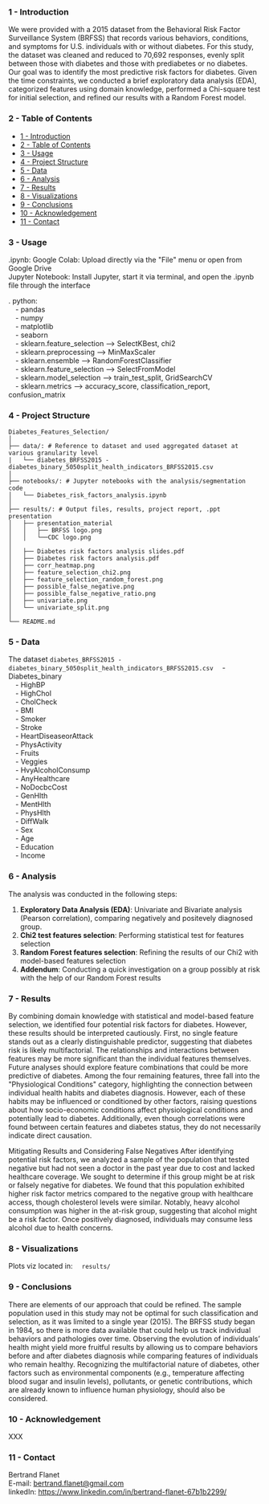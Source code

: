 ### **1 - Introduction**

We were provided with a 2015 dataset from the Behavioral Risk Factor Surveillance System (BRFSS) that records various behaviors, conditions, and symptoms for U.S. individuals with or without diabetes. For this study, the dataset was cleaned and reduced to 70,692 responses, evenly split between those with diabetes and those with prediabetes or no diabetes. Our goal was to identify the most predictive risk factors for diabetes. Given the time constraints, we conducted a brief exploratory data analysis (EDA), categorized features using domain knowledge, performed a Chi-square test for initial selection, and refined our results with a Random Forest model.

### **2 - Table of Contents**

- [1 - Introduction](#1---introduction)
- [2 - Table of Contents](#2---table-of-contents)
- [3 - Usage](#3---usage)
- [4 - Project Structure](#4---project-structure)
- [5 - Data](#5---data)
- [6 - Analysis](#6---analysis)
- [7 - Results](#7---results)
- [8 - Visualizations](#8---visualizations)
- [9 - Conclusions](#9---conclusions)
- [10 - Acknowledgement](#10---acknowledgement)
- [11 - Contact](#11---contact)


### **3 - Usage**

 .ipynb:
Google Colab: Upload directly via the "File" menu or open from Google Drive<br>
Jupyter Notebook: Install Jupyter, start it via terminal, and open the .ipynb file through the interface

. python:<br>
	&emsp;- pandas<br>
	&emsp;- numpy<br>
	&emsp;- matplotlib<br>
	&emsp;- seaborn<br>
	&emsp;- sklearn.feature_selection --> SelectKBest, chi2<br>
	&emsp;- sklearn.preprocessing --> MinMaxScaler<br>
	&emsp;- sklearn.ensemble --> RandomForestClassifier<br>
	&emsp;- sklearn.feature_selection --> SelectFromModel<br>
	&emsp;- sklearn.model_selection --> train_test_split, GridSearchCV<br>
	&emsp;- sklearn.metrics --> accuracy_score, classification_report, confusion_matrix<br>


### **4 - Project Structure**
```
Diabetes_Features_Selection/
│
├── data/: # Reference to dataset and used aggregated dataset at various granularity level
|   └── diabetes_BRFSS2015 - diabetes_binary_5050split_health_indicators_BRFSS2015.csv
│
├── notebooks/: # Jupyter notebooks with the analysis/segmentation code
│   └── Diabetes_risk_factors_analysis.ipynb
│
├── results/: # Output files, results, project report, .ppt presentation
│   ├── presentation_material
│   │   ├── BRFSS logo.png
│   │   └──CDC logo.png
│
│   ├── Diabetes risk factors analysis slides.pdf
│   ├── Diabetes risk factors analysis.pdf
│   ├── corr_heatmap.png
│   ├── feature_selection_chi2.png
│   ├── feature_selection_random_forest.png
│   ├── possible_false_negative.png
│   ├── possible_false_negative_ratio.png
│   ├── univariate.png
│   └── univariate_split.png
│
└── README.md
```
### **5 - Data**
The dataset `diabetes_BRFSS2015 - diabetes_binary_5050split_health_indicators_BRFSS2015.csv`
	&emsp;- Diabetes_binary<br>
	&emsp;- HighBP<br>
	&emsp;- HighChol<br>
	&emsp;- CholCheck<br>
	&emsp;- BMI<br>
	&emsp;- Smoker<br>
	&emsp;- Stroke<br>
	&emsp;- HeartDiseaseorAttack<br>
	&emsp;- PhysActivity<br>
	&emsp;- Fruits<br>
	&emsp;- Veggies<br>
	&emsp;- HvyAlcoholConsump<br>
	&emsp;- AnyHealthcare<br>
	&emsp;- NoDocbcCost<br>
	&emsp;- GenHlth<br>
	&emsp;- MentHlth<br>
	&emsp;- PhysHlth<br>
	&emsp;- DiffWalk<br>
	&emsp;- Sex<br>
	&emsp;- Age<br>
	&emsp;- Education<br>
	&emsp;- Income<br>


### **6 - Analysis**

The analysis was conducted in the following steps:<br>
1. **Exploratory Data Analysis (EDA)**: Univariate and Bivariate analysis (Pearson correlation), comparing negatively and positevely diagnosed group.<br>
2. **Chi2 test features selection**: Performing statistical test for features selection<br>
3. **Random Forest features selection**: Refining the results of our Chi2 with model-based features selection<br>
4. **Addendum**: Conducting a quick investigation on a group possibly at risk with the help of our Random Forest results<br>


### **7 - Results**

By combining domain knowledge with statistical and model-based feature selection, we identified four potential risk factors for diabetes.
However, these results should be interpreted cautiously.
First, no single feature stands out as a clearly distinguishable predictor, suggesting that diabetes risk is likely multifactorial. 
The relationships and interactions between features may be more significant than the individual features themselves. Future analyses should explore feature combinations that could be more predictive of diabetes.
Among the four remaining features, three fall into the "Physiological Conditions" category, highlighting the connection between individual health habits and diabetes diagnosis. However, each of these habits may be influenced or conditioned by other factors, raising questions about how socio-economic conditions affect physiological conditions and potentially lead to diabetes.
Additionally, even though correlations were found between certain features and diabetes status, they do not necessarily indicate direct causation.

Mitigating Results and Considering False Negatives
After identifying potential risk factors, we analyzed a sample of the population that tested negative but had not seen a doctor in the past year due to cost and lacked healthcare coverage. We sought to determine if this group might be at risk or falsely negative for diabetes. We found that this population exhibited higher risk factor metrics compared to the negative group with healthcare access, though cholesterol levels were similar. Notably, heavy alcohol consumption was higher in the at-risk group, suggesting that alcohol might be a risk factor. Once positively diagnosed, individuals may consume less alcohol due to health concerns.


### **8 - Visualizations**

Plots viz located in:
&emsp;`results/`


### **9 - Conclusions**

There are elements of our approach that could be refined. The sample population used in this study may not be optimal for such classification and selection, as it was limited to a single year (2015). The BRFSS study began in 1984, so there is more data available that could help us track individual behaviors and pathologies over time.
Observing the evolution of individuals’ health might yield more fruitful results by allowing us to compare behaviors before and after diabetes diagnosis while comparing features of individuals who remain healthy. 
Recognizing the multifactorial nature of diabetes, other factors such as environmental components (e.g., temperature affecting blood sugar and insulin levels), pollutants, or genetic contributions, which are already known to influence human physiology, should also be considered.


### **10 - Acknowledgement**

XXX

### **11 - Contact**

Bertrand Flanet<br>
E-mail: bertrand.flanet@gmail.com<br>
linkedIn: https://www.linkedin.com/in/bertrand-flanet-67b1b2299/
